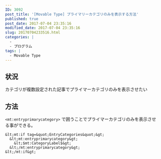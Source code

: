 ```yaml
---
ID: 3092
post_title: '[Movable Type] プライマリーカテゴリのみを表示する方法'
published: true
post_date: 2017-07-04 23:35:16
modified_date: 2017-07-04 23:35:16
slug: 20170704233516.html
categories: |
  -
  - プログラム
tags: |
  - Movable Type
---
```

<!--more-->
## 状況

カテゴリが複数設定された記事でプライマーカテゴリのみを表示させたい

## 方法
`<mt:entryprimarycategory>` で囲うことでプライマーカテゴリのみを表示させる事ができる。

```
&lt;mt:if tag=&quot;EntryCategories&quot;&gt;
  &lt;mt:entryprimarycategory&gt;
    &lt;$mt:CategoryLabel$&gt;
  &lt;/mt:entryprimarycategory&gt;
&lt;/mt:if&gt;
```